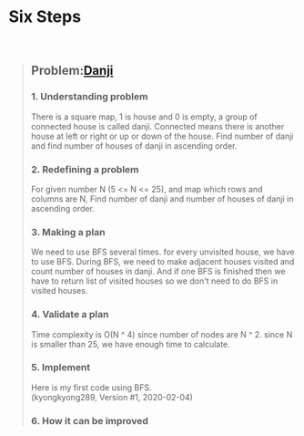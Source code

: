 # Six Steps
<br />

> ## Problem:[Danji](https://www.acmicpc.net/problem/2667)
>
> ### 1. Understanding problem
> There is a square map, 1 is house and 0 is empty, a group of connected house is called danji.
> Connected means there is another house at left or right or up or down of the house.
> Find number of danji and find number of houses of danji in ascending order.
> ### 2. Redefining a problem
> For given number N (5 <= N <= 25), and map which rows and columns are N,
> Find number of danji and number of houses of danji in ascending order.
> ### 3. Making a plan
> We need to use BFS several times.
> for every unvisited house, we have to use BFS.
> During BFS, we need to make adjacent houses visited and count number of houses in danji.
> And if one BFS is finished then we have to return list of visited houses so we don't need to do BFS in visited houses.
> ### 4. Validate a plan
> Time complexity is O(N ^ 4) since number of nodes are N ^ 2. since N is smaller than 25, we have enough time to calculate.
> ### 5. Implement
> Here is my first code using BFS.  
> (kyongkyong289, Version #1, 2020-02-04)
> ### 6. How it can be improved
>

